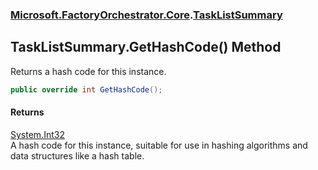 ### [Microsoft.FactoryOrchestrator.Core](Microsoft_FactoryOrchestrator_Core.md 'Microsoft.FactoryOrchestrator.Core').[TaskListSummary](TaskListSummary.md 'Microsoft.FactoryOrchestrator.Core.TaskListSummary')
## TaskListSummary.GetHashCode() Method
Returns a hash code for this instance.  
```csharp
public override int GetHashCode();
```
#### Returns
[System.Int32](https://docs.microsoft.com/en-us/dotnet/api/System.Int32 'System.Int32')  
A hash code for this instance, suitable for use in hashing algorithms and data structures like a hash table.   
